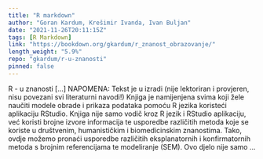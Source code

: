 ```yaml
---
title: "R markdown"
author: "Goran Kardum, Krešimir Ivanda, Ivan Buljan"
date: "2021-11-26T20:11:15Z"
tags: [R Markdown]
link: "https://bookdown.org/gkardum/r_znanost_obrazovanje/"
length_weight: "5.9%"
repo: "gkardum/r-u-znanosti"
pinned: false
---
```


R - u znanosti [...] NAPOMENA: Tekst je u izradi (nije lektoriran i provjeren, nisu povezani svi literaturni navodi!) Knjiga je namijenjena svima koji žele naučiti modele obrade i prikaza podataka pomoću R jezika koristeći aplikaciju RStudio. Knjiga nije samo vodič kroz R jezik i RStudio aplikaciju, već koristi brojne izvore informacija te usporedbe različitih metoda koje se koriste u društvenim, humanističkim i biomedicinskim znanostima. Tako, ovdje možemo pronaći usporedbe različitih eksplanatornih i konfirmatornih metoda s brojnim referencijama te modeliranje (SEM). Ovo djelo nije samo ...
